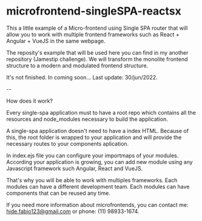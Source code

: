 # microfrontend-singleSPA-reactsx

This a little example of a Micro-frontend using Single SPA router that will allow you to work with multiple frontend frameworks such as React + Angular + VueJS in the same webpage.

The reposity's example that will be used here you can find in my another repository (Jamestip challenge). We will transform the monolite frontend structure to a modern and modulated frontend structure.

It's not finished. In coming soon... Last update: 30/jun/2022.

--

How does it work? 

Every single-spa application must to have a root repo which contains all the resources and node_modules necessary to build the application.

A single-spa application doesn't need to have a index HTML. Because of this, the root folder is wrapped to your application and will provide the necessary routes to your components aplication. 

In index.ejs file you can configure your importmaps of your modules. According your application is growing, you can add new module using any Javascript framework such Angular, React and VueJS.

That's why you will be able to work with multiples frameworks. Each modules can have a different development team. Each modules can have components that can be reused any time.

If you need more information about microfrontends, you can contact me: hide.fabio123@gmail.com or phone: (11) 98933-1674.
